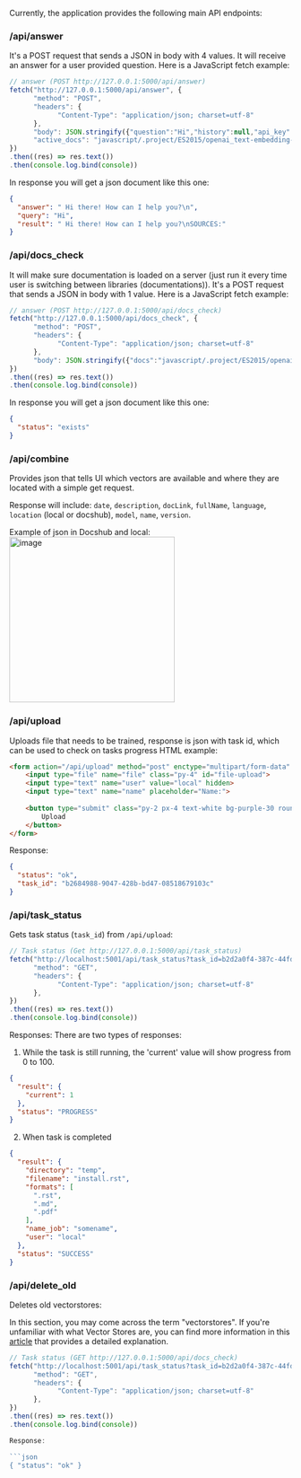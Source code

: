 Currently, the application provides the following main API endpoints:

### /api/answer 
It's a POST request that sends a JSON in body with 4 values. It will receive an answer for a user provided question.
Here is a JavaScript fetch example:

```js
// answer (POST http://127.0.0.1:5000/api/answer)
fetch("http://127.0.0.1:5000/api/answer", {
      "method": "POST",
      "headers": {
            "Content-Type": "application/json; charset=utf-8"
      },
      "body": JSON.stringify({"question":"Hi","history":null,"api_key":"OPENAI_API_KEY","embeddings_key":"OPENAI_API_KEY",
      "active_docs": "javascript/.project/ES2015/openai_text-embedding-ada-002/"})
})
.then((res) => res.text())
.then(console.log.bind(console))
```

In response you will get a json document like this one:

```json
{
  "answer": " Hi there! How can I help you?\n",
  "query": "Hi",
  "result": " Hi there! How can I help you?\nSOURCES:"
}
```

### /api/docs_check
It will make sure documentation is loaded on a server (just run it every time user is switching between libraries (documentations)).
It's a POST request that sends a JSON in body with 1 value. Here is a JavaScript fetch example:

```js
// answer (POST http://127.0.0.1:5000/api/docs_check)
fetch("http://127.0.0.1:5000/api/docs_check", {
      "method": "POST",
      "headers": {
            "Content-Type": "application/json; charset=utf-8"
      },
      "body": JSON.stringify({"docs":"javascript/.project/ES2015/openai_text-embedding-ada-002/"})
})
.then((res) => res.text())
.then(console.log.bind(console))
```

In response you will get a json document like this one:
```json
{
  "status": "exists"
}
```


### /api/combine
Provides json that tells UI which vectors are available and where they are located with a simple get request.

Response will include:
`date`, `description`, `docLink`, `fullName`, `language`, `location` (local or docshub), `model`, `name`, `version`.

Example of json in Docshub and local:
<img width="295" alt="image" src="https://user-images.githubusercontent.com/15183589/224714085-f09f51a4-7a9a-4efb-bd39-798029bb4273.png">


### /api/upload
Uploads file that needs to be trained, response is json with task id, which can be used to check on tasks progress
HTML example:

```html
<form action="/api/upload" method="post" enctype="multipart/form-data" class="mt-2">
    <input type="file" name="file" class="py-4" id="file-upload">
    <input type="text" name="user" value="local" hidden>
    <input type="text" name="name" placeholder="Name:">
    
    <button type="submit" class="py-2 px-4 text-white bg-purple-30 rounded-md hover:bg-purple-30 focus:outline-none focus:ring-2 focus:ring-offset-2 focus:ring-purple-30">
        Upload
    </button>
</form>
```

Response:
```json
{
  "status": "ok",
  "task_id": "b2684988-9047-428b-bd47-08518679103c"
}

```

### /api/task_status
Gets task status (`task_id`) from `/api/upload`:
```js
// Task status (Get http://127.0.0.1:5000/api/task_status)
fetch("http://localhost:5001/api/task_status?task_id=b2d2a0f4-387c-44fd-a443-e4fe2e7454d1", {
      "method": "GET",
      "headers": {
            "Content-Type": "application/json; charset=utf-8"
      },
})
.then((res) => res.text())
.then(console.log.bind(console))
```

Responses:
There are two types of responses:
1. While the task is still running, the 'current' value will show progress from 0 to 100.
```json
{
  "result": {
    "current": 1
  },
  "status": "PROGRESS"
}
```

2. When task is completed
```json
{
  "result": {
    "directory": "temp",
    "filename": "install.rst",
    "formats": [
      ".rst",
      ".md",
      ".pdf"
    ],
    "name_job": "somename",
    "user": "local"
  },
  "status": "SUCCESS"
}
```

### /api/delete_old
Deletes old vectorstores:

In this section, you may come across the term "vectorstores". If you're unfamiliar with what Vector Stores are, you can find more information in this [article](https://python.langchain.com/docs/modules/data_connection/vectorstores/) that provides a detailed explanation.

```js
// Task status (GET http://127.0.0.1:5000/api/docs_check)
fetch("http://localhost:5001/api/task_status?task_id=b2d2a0f4-387c-44fd-a443-e4fe2e7454d1", {
      "method": "GET",
      "headers": {
            "Content-Type": "application/json; charset=utf-8"
      },
})
.then((res) => res.text())
.then(console.log.bind(console))

Response:

```json
{ "status": "ok" }
```

